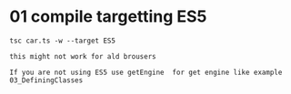 # 01 compile targetting ES5

    tsc car.ts -w --target ES5

    this might not work for ald brousers

    If you are not using ES5 use getEngine  for get engine like example 03_DefiningClasses